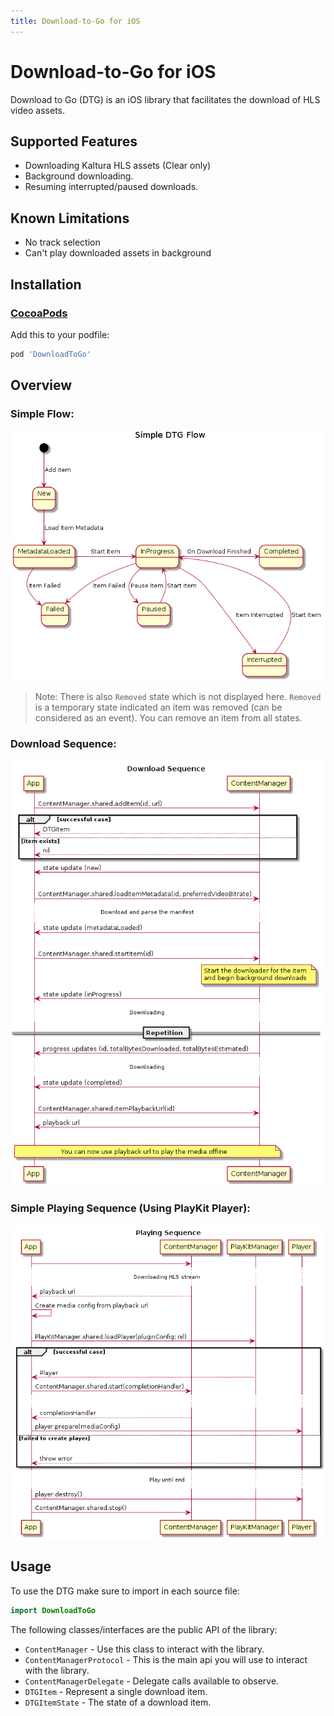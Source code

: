 ```yaml
---
title: Download-to-Go for iOS
---
```


# Download-to-Go for iOS

Download to Go (DTG) is an iOS library that facilitates the download of HLS video assets.

## Supported Features 
- Downloading Kaltura HLS assets (Clear only)
- Background downloading.
- Resuming interrupted/paused downloads.

## Known Limitations
- No track selection
- Can't play downloaded assets in background

## Installation

### [CocoaPods][cocoapods]

Add this to your podfile:
```ruby
pod 'DownloadToGo'
```

## Overview

### Simple Flow:

![](Resources/simple-flow-uml.png)

>Note: There is also `Removed` state which is not displayed here. `Removed` is a temporary state indicated an item was removed (can be considered as an event). You can remove an item from all states. 

### Download Sequence:

![](Resources/download-sequence.png)

### Simple Playing Sequence (Using PlayKit Player):

![](Resources/playing-sequence.png)

## Usage

To use the DTG make sure to import in each source file:
```swift
import DownloadToGo
```

The following classes/interfaces are the public API of the library:
* `ContentManager` - Use this class to interact with the library.
* `ContentManagerProtocol` - This is the main api you will use to interact with the library.
* `ContentManagerDelegate` - Delegate calls available to observe.
* `DTGItem` - Represent a single download item.
* `DTGItemState` - The state of a download item.


[cocoapods]: https://cocoapods.org/
